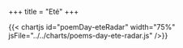 +++
title = "Eté"
+++

{{< chartjs id="poemDay-eteRadar" width="75%" jsFile="../../charts/poems-day-ete-radar.js" />}}
